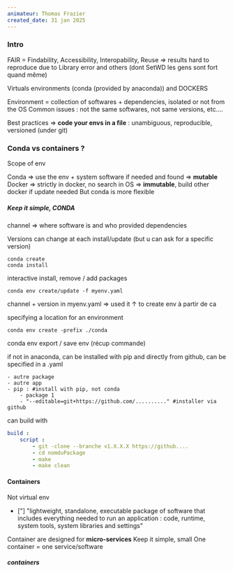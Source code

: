 ```yaml
---
animateur: Thomas Frazier
created_date: 31 jan 2025
---
```

### Intro

FAIR = Findability, Accessibility, Interopability, Reuse
=> results hard to reproduce due to Library error and others (dont SetWD les gens sont fort quand même)

Virtuals environments (conda (provided by anaconda)) and DOCKERS

Environment = collection of softwares + dependencies, isolated or not from the OS
Common issues : not the same softwares, not same versions, etc....

Best practices => **code your envs in a file** : unambiguous, reproducible, versioned (under git)


### Conda vs containers ?

Scope of env 

Conda => use the env + system software if needed and found => **mutable**
Docker => strictly in docker, no search in OS => **immutable**, build other docker if update needed
But conda is more flexible

##### Keep it simple, CONDA

channel => where software is and who provided
dependencies 

Versions can change at each install/update (but u can ask for a specific version)

```
conda create 
conda install
```

interactive install, remove / add packages

```
conda env create/update -f myenv.yaml
```
channel + version in myenv.yaml => used it ↑ to create env à partir de ca

specifying a location for an environment
```
conda env create -prefix ./conda
```

conda env export / save env
(récup commande)

if not in anaconda, can be installed with pip and directly from github, can be specified in a .yaml
```
- autre package
- autre app
- pip : #install with pip, not conda
	- package 1
	- "--editable=git+https://github.com/.........." #installer via github
```

can build with 

```yaml
build :
	script :
		- git -clone --branche v1.X.X.X https://github....
		- cd nomduPackage
		- make
		- make clean
```


#### Containers

Not virtual env
- ["] "lightweight, standalone, executable package of software that includes everything needed to run an application : code, runtime, system tools, system libraries and settings"

Container are designed for **micro-services**
Keep it simple, small
One container = one service/software

##### containers 
